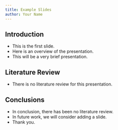 ```yaml
---
title: Example Slides
author: Your Name
---
```


## Introduction

- This is the first slide.
- Here is an overview of the presentation.
- This will be a very brief presentation.

## Literature Review

- There is no literature review for this presentation.

## Conclusions

- In conclusion, there has been no literature review.
- In future work, we will consider adding a slide.
- Thank you.

